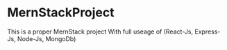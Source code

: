 # MernStackProject
This is a proper MernStack project With full useage of (React-Js, Express-Js, Node-Js, MongoDb)
